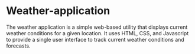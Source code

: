 # Weather-application
The weather application is a simple web-based utility that displays current weather conditions for a given location. It uses HTML, CSS, and Javascript to provide a single user interface to track current weather conditions and forecasts.
